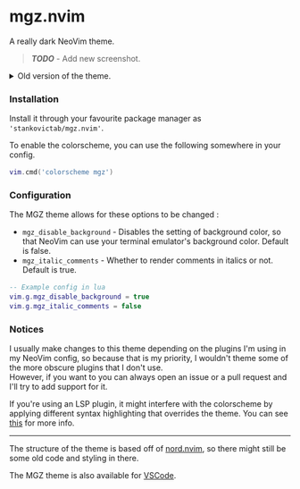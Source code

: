 # mgz.nvim

A really dark NeoVim theme.

> ***TODO*** - Add new screenshot.

<details>
<summary> Old version of the theme. </summary>

![images/old-theme.png](images/old-theme.png) 
</details>

### Installation

Install it through your favourite package manager as `'stankovictab/mgz.nvim'`.

To enable the colorscheme, you can use the following somewhere in your config.
```lua
vim.cmd('colorscheme mgz')
```

### Configuration

The MGZ theme allows for these options to be changed :
- `mgz_disable_background` - Disables the setting of background color, so that NeoVim can use your terminal emulator's background color. Default is false. 
- `mgz_italic_comments` - Whether to render comments in italics or not. Default is true. 

```lua
-- Example config in lua
vim.g.mgz_disable_background = true
vim.g.mgz_italic_comments = false
```

### Notices

I usually make changes to this theme depending on the plugins I'm using in my NeoVim config, 
so because that is my priority, I wouldn't theme some of the more obscure plugins that I don't use.\
However, if you want to you can always open an issue or a pull request and I'll try to add support for it.

If you're using an LSP plugin, it might interfere with the colorscheme by applying different syntax highlighting that overrides the theme. You can see [this](https://www.reddit.com/r/neovim/comments/109vgtl/how_to_disable_highlight_from_lsp/) for more info.

---

The structure of the theme is based off of [nord.nvim](https://github.com/shaunsingh/nord.nvim), so there might still be some old code and styling in there.

The MGZ theme is also available for [VSCode](https://github.com/stankovictab/mgz-dark-theme).
